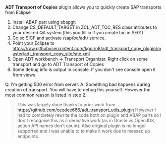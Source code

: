 **ADT Transport of Copies** plugin allows you to quickly create SAP transports from Eclipse

1. Install ABAP part using abapgit
2. Change CS_DEFAULT_TARGET in ZCL_ADT_TOC_RES class atributes to your desired QA system (this you fill in if you create toc in SE01)
3. Go so SICF and activate /sap/bc/adt/ service.
4. Point your Eclipse to https://raw.githubusercontent.com/kgorin8/adt_transport_copy_plugin/master/adt_transport_copy_site/site.xml
5. Open ADT workbench -> Transport Organizer. Right click on some transport and go to ADT Transport of Copies
6. Some debug info is output in console. If you don't see console open it from views.

Q. I'm getting 500 error from server.
A. Something bad happens during creation of transport. You will have to debug this yourself. However the most common reason is listed in step 2.

> This was largely done thanks to prior work from https://github.com/ceedee666/adt_transport_utils_plugin However I had to completely rewrite the code both on plugin and ABAP parts so I don't recognise this as a derivative work (as in Oracle vs OpenJDK action API names don't count). Also original plugin is no longer supported and I was unable to to make it work due to messed up endpoints.
